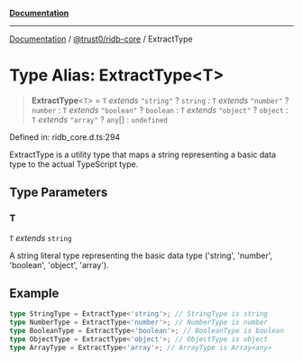 [**Documentation**](../../../README.md)

***

[Documentation](../../../README.md) / [@trust0/ridb-core](../README.md) / ExtractType

# Type Alias: ExtractType\<T\>

> **ExtractType**\<`T`\> = `T` *extends* `"string"` ? `string` : `T` *extends* `"number"` ? `number` : `T` *extends* `"boolean"` ? `boolean` : `T` *extends* `"object"` ? `object` : `T` *extends* `"array"` ? `any`[] : `undefined`

Defined in: ridb\_core.d.ts:294

ExtractType is a utility type that maps a string representing a basic data type to the actual TypeScript type.

## Type Parameters

### T

`T` *extends* `string`

A string literal type representing the basic data type ('string', 'number', 'boolean', 'object', 'array').

## Example

```ts
type StringType = ExtractType<'string'>; // StringType is string
type NumberType = ExtractType<'number'>; // NumberType is number
type BooleanType = ExtractType<'boolean'>; // BooleanType is boolean
type ObjectType = ExtractType<'object'>; // ObjectType is object
type ArrayType = ExtractType<'array'>; // ArrayType is Array<any>
```
